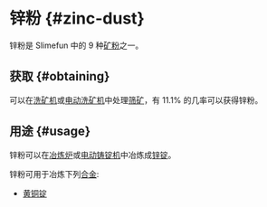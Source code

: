 # 锌粉 {#zinc-dust}

锌粉是 Slimefun 中的 9 种[矿粉](/Dusts)之一。

## 获取 {#obtaining}

可以在[洗矿机](/Ore-Washer)或[电动洗矿机](/Electric-Dust-Washer)中处理[筛矿](/Sifted-Ore)，有 11.1% 的几率可以获得锌粉。

## 用途 {#usage}

锌粉可以在[冶炼炉](/Smeltery)或[电动铸锭机](/Electric-Ingot-Factory)中冶炼成[锌锭](/Zinc-Ingot)。

锌粉可用于冶炼下列[合金](/Ingots#Alloys):

* [黄铜锭](/Brass-Ingot)
